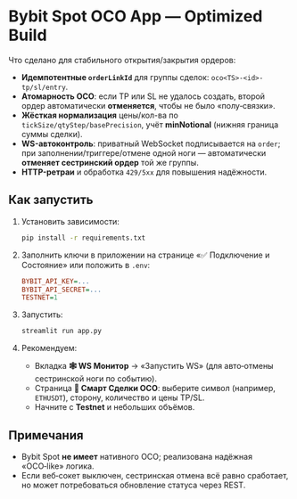 # Bybit Spot OCO App — Optimized Build

Что сделано для стабильного открытия/закрытия ордеров:

- **Идемпотентные `orderLinkId`** для группы сделок: `oco<TS>-<id>-tp/sl/entry`.
- **Атомарность OCO**: если TP или SL не удалось создать, второй ордер автоматически **отменяется**, чтобы не было «полу‑связки».
- **Жёсткая нормализация** цены/кол-ва по `tickSize/qtyStep/basePrecision`, учёт **minNotional** (нижняя граница суммы сделки).
- **WS-автоконтроль**: приватный WebSocket подписывается на `order`; при заполнении/триггере/отмене одной ноги — автоматически **отменяет сестринский ордер** той же группы.
- **HTTP-ретраи** и обработка `429/5xx` для повышения надёжности.

## Как запустить

1. Установить зависимости:
   ```bash
   pip install -r requirements.txt
   ```

2. Заполнить ключи в приложении на странице «✅ Подключение и Состояние» или положить в `.env`:
   ```ini
   BYBIT_API_KEY=...
   BYBIT_API_SECRET=...
   TESTNET=1
   ```

3. Запустить:
   ```bash
   streamlit run app.py
   ```

4. Рекомендуем:
   - Вкладка **🕸️ WS Монитор** → «Запустить WS» (для авто‑отмены сестринской ноги по событию).
   - Страница **🎯 Смарт Сделки OCO**: выберите символ (например, `ETHUSDT`), сторону, количество и цены TP/SL.
   - Начните с **Testnet** и небольших объёмов.

## Примечания
- Bybit Spot **не имеет** нативного OCO; реализована надёжная «OCO‑like» логика.
- Если веб‑сокет выключен, сестринская отмена всё равно сработает, но может потребоваться обновление статуса через REST.